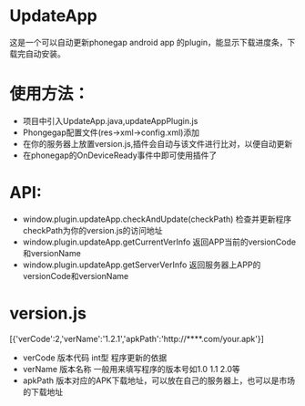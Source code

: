 UpdateApp
=========

这是一个可以自动更新phonegap android app 的plugin，能显示下载进度条，下载完自动安装。

使用方法：
========
+ 项目中引入UpdateApp.java,updateAppPlugin.js
+ Phongegap配置文件(res->xml->config.xml)添加<plugin name="Update" value="com.apusic.plugin.UpdatePlugin" />
+ 在你的服务器上放置version.js,插件会自动与该文件进行比对，以便自动更新
+ 在phonegap的OnDeviceReady事件中即可使用插件了

API:
=========
* window.plugin.updateApp.checkAndUpdate(checkPath) 检查并更新程序 checkPath为你的version.js的访问地址 
* window.plugin.updateApp.getCurrentVerInfo 返回APP当前的versionCode和versionName
* window.plugin.updateApp.getServerVerInfo 返回服务器上APP的versionCode和versionName

version.js
==========
[{'verCode':2,'verName':'1.2.1','apkPath':'http://****.com/your.apk'}]
* verCode  版本代码  int型  程序更新的依据
* verName  版本名称 一般用来填写程序的版本号如1.0 1.1 2.0等
* apkPath  版本对应的APK下载地址，可以放在自己的服务器上，也可以是市场的下载地址

